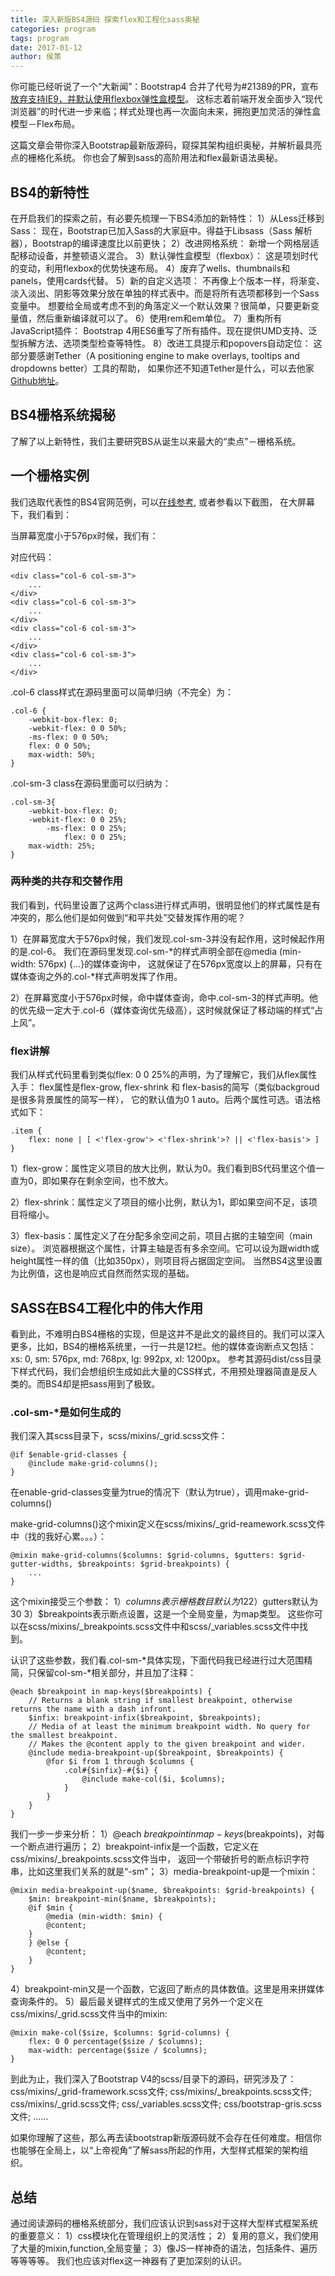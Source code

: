 ```yaml
---
title: 深入新版BS4源码 探索flex和工程化sass奥秘
categories: program
tags: program
date: 2017-01-12
author: 侯策
---
```


你可能已经听说了一个“大新闻”：Bootstrap4 合并了代号为#21389的PR，宣布[放弃支持IE9，并默认使用flexbox弹性盒模型](https://github.com/twbs/bootstrap/pull/21389)。
这标志着前端开发全面步入“现代浏览器”的时代进一步来临；样式处理也再一次面向未来，拥抱更加灵活的弹性盒模型－Flex布局。

这篇文章会带你深入Bootstrap最新版源码，窥探其架构组织奥秘，并解析最具亮点的栅格化系统。
你也会了解到sass的高阶用法和flex最新语法奥秘。

## BS4的新特性
在开启我们的探索之前，有必要先梳理一下BS4添加的新特性：
1）从Less迁移到Sass： 
现在，Bootstrap已加入Sass的大家庭中。得益于Libsass（Sass 解析器），Bootstrap的编译速度比以前更快；
2）改进网格系统：
新增一个网格层适配移动设备，并整顿语义混合。
3）默认弹性盒模型（flexbox）：
这是项划时代的变动，利用flexbox的优势快速布局。
4）废弃了wells、thumbnails和panels，使用cards代替。
5）新的自定义选项：
不再像上个版本一样，将渐变、淡入淡出、阴影等效果分放在单独的样式表中。而是将所有选项都移到一个Sass变量中。
想要给全局或考虑不到的角落定义一个默认效果？很简单，只要更新变量值，然后重新编译就可以了。
6）使用rem和em单位。
7）重构所有JavaScript插件：
Bootstrap 4用ES6重写了所有插件。现在提供UMD支持、泛型拆解方法、选项类型检查等特性。
8）改进工具提示和popovers自动定位：
这部分要感谢Tether（A positioning engine to make overlays, tooltips and dropdowns better）工具的帮助，
如果你还不知道Tether是什么，可以去他家[Github地址](https://github.com/HubSpot/tether)。

## BS4栅格系统揭秘
了解了以上新特性，我们主要研究BS从诞生以来最大的“卖点”－栅格系统。

## 一个栅格实例
我们选取代表性的BS4官网范例，可以[在线参考](http://v4.bootcss.com/examples/dashboard/#), 或者参看以下截图，
在大屏幕下，我们看到：

当屏幕宽度小于576px时候，我们有：

对应代码：

    <div class="col-6 col-sm-3">
        ...
    </div>
    <div class="col-6 col-sm-3">
        ...
    </div>
    <div class="col-6 col-sm-3">
        ...
    </div>
    <div class="col-6 col-sm-3">
        ...
    </div>

.col-6 class样式在源码里面可以简单归纳（不完全）为：

    .col-6 {
        -webkit-box-flex: 0;
        -webkit-flex: 0 0 50%;
        -ms-flex: 0 0 50%;
        flex: 0 0 50%;
        max-width: 50%;
    }

.col-sm-3 class在源码里面可以归纳为：

    .col-sm-3{
        -webkit-box-flex: 0;
        -webkit-flex: 0 0 25%;
            -ms-flex: 0 0 25%;
                flex: 0 0 25%;
        max-width: 25%;
    }

### 两种类的共存和交替作用
我们看到，代码里设置了这两个class进行样式声明，很明显他们的样式属性是有冲突的，那么他们是如何做到“和平共处”交替发挥作用的呢？

1）在屏幕宽度大于576px时候，我们发现.col-sm-3并没有起作用，这时候起作用的是.col-6。
我们在源码里发现.col-sm-*的样式声明全部在@media (min-width: 576px) {...}的媒体查询中，
这就保证了在576px宽度以上的屏幕，只有在媒体查询之外的.col-*样式声明发挥了作用。

2）在屏幕宽度小于576px时候，命中媒体查询，命中.col-sm-3的样式声明。他的优先级一定大于.col-6（媒体查询优先级高），这时候就保证了移动端的样式“占上风”。

### flex讲解
我们从样式代码里看到类似flex: 0 0 25%的声明，为了理解它，我们从flex属性入手：
flex属性是flex-grow, flex-shrink 和 flex-basis的简写（类似backgroud是很多背景属性的简写一样），
它的默认值为0 1 auto。后两个属性可选。语法格式如下：

    .item {
        flex: none | [ <'flex-grow'> <'flex-shrink'>? || <'flex-basis'> ]
    }

1）flex-grow：属性定义项目的放大比例，默认为0。我们看到BS代码里这个值一直为0，即如果存在剩余空间，也不放大。

2）flex-shrink：属性定义了项目的缩小比例，默认为1，即如果空间不足，该项目将缩小。

3）flex-basis：属性定义了在分配多余空间之前，项目占据的主轴空间（main size）。
浏览器根据这个属性，计算主轴是否有多余空间。它可以设为跟width或height属性一样的值（比如350px），则项目将占据固定空间。
当然BS4这里设置为比例值，这也是响应式自然而然实现的基础。


## SASS在BS4工程化中的伟大作用
看到此，不难明白BS4栅格的实现，但是这并不是此文的最终目的。我们可以深入更多，比如，BS4的栅格系统里，一行一共是12栏。他的媒体查询断点又包括：xs: 0, sm: 576px, md: 768px, lg: 992px, xl: 1200px。
参考其源码dist/css目录下样式代码，我们会想组织生成如此大量的CSS样式，不用预处理器简直是反人类的。而BS4却是把sass用到了极致。

### .col-sm-*是如何生成的
我们深入其scss目录下，scss/mixins/_grid.scss文件：

    @if $enable-grid-classes {
        @include make-grid-columns();
    }

在enable-grid-classes变量为true的情况下（默认为true），调用make-grid-columns()

make-grid-columns()这个mixin定义在scss/mixins/_grid-reamework.scss文件中（找的我好心累。。。）：

    @mixin make-grid-columns($columns: $grid-columns, $gutters: $grid-gutter-widths, $breakpoints: $grid-breakpoints) {
        ...
    }

这个mixin接受三个参数：
1）$columns表示栅格数目默认为12
2）$gutters默认为30
3）$breakpoints表示断点设置，这是一个全局变量，为map类型。
这些你可以在scss/mixins/_breakpoints.scss文件中和scss/_variables.scss文件中找到。

认识了这些参数，我们看.col-sm-*具体实现，下面代码我已经进行过大范围精简，只保留col-sm-*相关部分，并且加了注释：

    @each $breakpoint in map-keys($breakpoints) {
        // Returns a blank string if smallest breakpoint, otherwise returns the name with a dash infront.
        $infix: breakpoint-infix($breakpoint, $breakpoints);
        // Media of at least the minimum breakpoint width. No query for the smallest breakpoint.
        // Makes the @content apply to the given breakpoint and wider.
        @include media-breakpoint-up($breakpoint, $breakpoints) {
            @for $i from 1 through $columns {
                .col#{$infix}-#{$i} {
                    @include make-col($i, $columns);
                }
            }
        }
    }

我们一步一步来分析：
1）@each $breakpoint in map-keys($breakpoints)，对每一个断点进行遍历；
2）breakpoint-infix是一个函数，它定义在css/mixins/_breakpoints.scss文件当中， 返回一个带破折号的断点标识字符串，比如这里我们关系的就是“-sm”；
3）media-breakpoint-up是一个mixin：

    @mixin media-breakpoint-up($name, $breakpoints: $grid-breakpoints) {
        $min: breakpoint-min($name, $breakpoints);
        @if $min {
            @media (min-width: $min) {
            @content;
        }
        } @else {
            @content;
        }
    }

4）breakpoint-min又是一个函数，它返回了断点的具体数值。这里是用来拼媒体查询条件的。
5）最后最关键样式的生成又使用了另外一个定义在css/mixins/_grid.scss文件当中的mixin:

    @mixin make-col($size, $columns: $grid-columns) {
        flex: 0 0 percentage($size / $columns);
        max-width: percentage($size / $columns);
    }

到此为止，我们深入了Bootstrap V4的scss/目录下的源码，研究涉及了：
css/mixins/_grid-framework.scss文件;
css/mixins/_breakpoints.scss文件;
css/mixins/_grid.scss文件;
css/_variables.scss文件;
css/bootstrap-gris.scss文件;
......

如果你理解了这些，那么再去读bootstrap新版源码就不会存在任何难度。相信你也能够在全局上，以“上帝视角”了解sass所起的作用，大型样式框架的架构组织。

## 总结
通过阅读源码的栅格系统部分，我们应该认识到sass对于这样大型样式框架系统的重要意义：
1）css模块化在管理组织上的灵活性；
2）复用的意义，我们使用了大量的mixin,function,全局变量；
3）像JS一样神奇的语法，包括条件、遍历等等等等。
我们也应该对flex这一神器有了更加深刻的认识。

